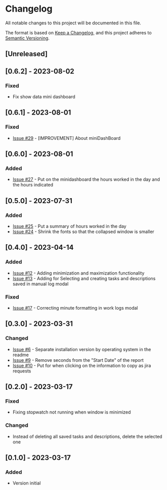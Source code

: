 # Changelog

All notable changes to this project will be documented in this file.

The format is based on [Keep a Changelog](https://keepachangelog.com/en/1.0.0/),
and this project adheres to [Semantic Versioning](https://semver.org/spec/v2.0.0.html).

## [Unreleased]

## [0.6.2] - 2023-08-02

### Fixed

- Fix show data mini dashboard

## [0.6.1] - 2023-08-01

### Fixed

- [Issue #29](https://github.com/luizbp/clockwork-jira-electron/issues/29) - [IMPROVEMENT] About miniDashBoard

## [0.6.0] - 2023-08-01

### Added

- [Issue #27](https://github.com/luizbp/clockwork-jira-electron/issues/27) - Put on the minidashboard the hours worked in the day and the hours indicated

## [0.5.0] - 2023-07-31

### Added

- [Issue #25](https://github.com/luizbp/clockwork-jira-electron/issues/25) - Put a summary of hours worked in the day
- [Issue #24](https://github.com/luizbp/clockwork-jira-electron/issues/24) - Shrink the fonts so that the collapsed window is smaller

## [0.4.0] - 2023-04-14

### Added

- [Issue #12](https://github.com/luizbp/clockwork-jira-electron/issues/12) - Adding minimization and maximization functionality 
- [Issue #13](https://github.com/luizbp/clockwork-jira-electron/issues/13) - Adding for Selecting and creating tasks and descriptions saved in manual log modal

### Fixed

- [Issue #17](https://github.com/luizbp/clockwork-jira-electron/issues/17) - Correcting minute formatting in work logs modal

## [0.3.0] - 2023-03-31

### Changed

- [Issue #6](https://github.com/luizbp/clockwork-jira-electron/issues/6) - Separate installation version by operating system in the readme
- [Issue #9](https://github.com/luizbp/clockwork-jira-electron/issues/9) - Remove seconds from the "Start Date" of the report
- [Issue #10](https://github.com/luizbp/clockwork-jira-electron/issues/10) - Put for when clicking on the information to copy as jira requests

## [0.2.0] - 2023-03-17

### Fixed

- Fixing stopwatch not running when window is minimized

### Changed

- Instead of deleting all saved tasks and descriptions, delete the selected one

## [0.1.0] - 2023-03-17

### Added

- Version initial

